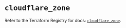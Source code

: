 # `cloudflare_zone`

Refer to the Terraform Registry for docs: [`cloudflare_zone`](https://registry.terraform.io/providers/cloudflare/cloudflare/4.27.0/docs/resources/zone).
